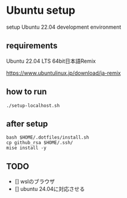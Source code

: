 # Ubuntu setup

setup Ubuntu 22.04 development environment

## requirements

Ubuntu 22.04 LTS 64bit日本語Remix

https://www.ubuntulinux.jp/download/ja-remix

## how to run

```shell
./setup-localhost.sh
```

## after setup

```shell
bash $HOME/.dotfiles/install.sh
cp github_rsa $HOME/.ssh/
mise install -y
```

## TODO

- [] wslのブラウザ
- [] ubuntu 24.04に対応させる

